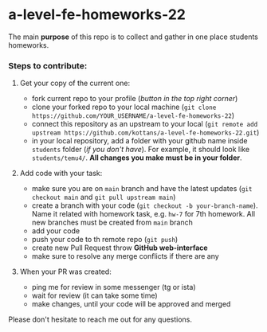 # a-level-fe-homeworks-22

The main **purpose** of this repo is to collect and gather in one place students homeworks.

### Steps to contribute:

1. Get your copy of the current one:

   - fork current repo to your profile (_button in the top right corner_)
   - clone your forked repo to your local machine (`git clone https://github.com/YOUR_USERNAME/a-level-fe-homeworks-22`)
   - connect this repository as an upstream to your local (`git remote add upstream https://github.com/kottans/a-level-fe-homeworks-22.git`)
   - in your local repository, add a folder with your github name inside `students` folder (_if you don't have_). For example, it should look like `students/temu4/`. **All changes you make must be in your folder**.

2. Add code with your task:

   - make sure you are on `main` branch and have the latest updates (`git checkout main` and `git pull upstream main`)
   - create a branch with your code (`git checkout -b your-branch-name`). Name it related with homework task, e.g. `hw-7` for 7th homework. All new branches must be created from `main` branch
   - add your code
   - push your code to th remote repo (`git push`)
   - create new Pull Request throw **GitHub web-interface**
   - make sure to resolve any merge conflicts if there are any

3. When your PR was created:
   - ping me for review in some messenger (tg or ista)
   - wait for review (it can take some time)
   - make changes, until your code will be approved and merged

Please don't hesitate to reach me out for any questions.
